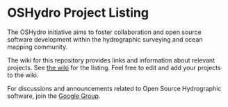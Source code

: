 # OSHydro Project Listing

The OSHydro initiative aims to foster collaboration and open source software development within the hydrographic surveying and ocean mapping community.

The wiki for this repository provides links and information about relevant projects. See [the wiki](https://github.com/OSHydro/Project-Listing/wiki) for the listing. Feel free to edit and add your projects to the wiki.

For discussions and announcements related to Open Source Hydrographic software, join the [Google Group](https://groups.google.com/forum/#!forum/oshydro).
